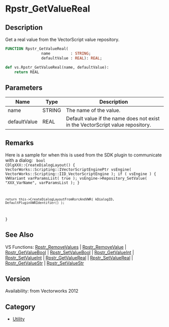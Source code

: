 # Rpstr_GetValueReal

## Description
Get a real value from the VectorScript value repository.

```pascal
FUNCTION Rpstr_GetValueReal(
				name         : STRING;
				defaultValue : REAL): REAL;
```

```python
def vs.Rpstr_GetValueReal(name, defaultValue):
    return REAL
```

## Parameters
|Name|Type|Description|
|---|---|---|
|name|STRING|The name of the value.|
|defaultValue|REAL|Default value if the name does not exist in the VectorScript value repository.|

## Remarks
Here is a sample for when this is  used from the SDK plugin to communicate with a dialog:
<code lang="cpp">
bool CDlgXXX::CreateDialogLayout()
{
	VectorWorks::Scripting::IVectorScriptEnginePtr	vsEngine( VectorWorks::Scripting::IID_VectorScriptEngine );
	if ( vsEngine )
	{
		VWVariant	varParamsList( true );
		vsEngine->Repository_SetValue( "XXX_VarName", varParamsList );
	}

	return this->CreateDialogLayoutFromRsrcAndVWR( kDialogID, DefaultPluginVWRIdentifier() );
}
</code>

## See Also
VS Functions:
[Rpstr_RemoveValues](Rpstr_RemoveValues.md) 
| [Rpstr_RemoveValue](Rpstr_RemoveValue.md) 
| [Rpstr_GetValueBool](Rpstr_GetValueBool.md) 
| [Rpstr_SetValueBool](Rpstr_SetValueBool.md) 
| [Rpstr_GetValueInt](Rpstr_GetValueInt.md) 
| [Rpstr_SetValueInt](Rpstr_SetValueInt.md) 
| [Rpstr_GetValueReal](Rpstr_GetValueReal.md) 
| [Rpstr_SetValueReal](Rpstr_SetValueReal.md) 
| [Rpstr_GetValueStr](Rpstr_GetValueStr.md) 
| [Rpstr_SetValueStr](Rpstr_SetValueStr.md)

## Version
Availability: from Vectorworks 2012

## Category
* [Utility](../Categories/Utility.md)
